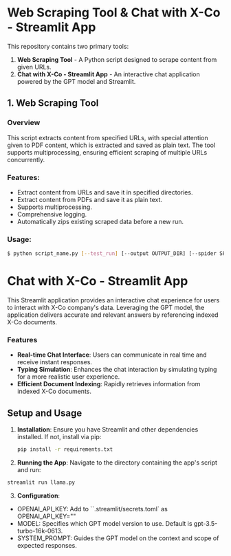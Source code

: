 # Web Scraping Tool & Chat with X-Co - Streamlit App

This repository contains two primary tools:

1. **Web Scraping Tool** - A Python script designed to scrape content from given URLs.
2. **Chat with X-Co - Streamlit App** - An interactive chat application powered by the GPT model and Streamlit.

## 1. Web Scraping Tool

### Overview

This script extracts content from specified URLs, with special attention given to PDF content, which is extracted and saved as plain text. The tool supports multiprocessing, ensuring efficient scraping of multiple URLs concurrently.

### Features:

- Extract content from URLs and save it in specified directories.
- Extract content from PDFs and save it as plain text.
- Supports multiprocessing.
- Comprehensive logging.
- Automatically zips existing scraped data before a new run.

### Usage:

```bash
$ python script_name.py [--test_run] [--output OUTPUT_DIR] [--spider SPIDER_DIR]
```

# Chat with X-Co - Streamlit App

This Streamlit application provides an interactive chat experience for users to interact with X-Co company's data. Leveraging the GPT model, the application delivers accurate and relevant answers by referencing indexed X-Co documents.

### Features

- **Real-time Chat Interface**: Users can communicate in real time and receive instant responses.
- **Typing Simulation**: Enhances the chat interaction by simulating typing for a more realistic user experience.
- **Efficient Document Indexing**: Rapidly retrieves information from indexed X-Co documents.

## Setup and Usage

1. **Installation**:
   Ensure you have Streamlit and other dependencies installed. If not, install via pip:

   ```bash
   pip install -r requirements.txt
   ```

2. **Running the App**:
Navigate to the directory containing the app's script and run:

```bash
streamlit run llama.py
```

3. **Configuration**:

* OPENAI_API_KEY: Add to ``.streamlit/secrets.toml` as OPENAI_API_KEY=""
* MODEL: Specifies which GPT model version to use. Default is gpt-3.5-turbo-16k-0613.
* SYSTEM_PROMPT: Guides the GPT model on the context and scope of expected responses.
